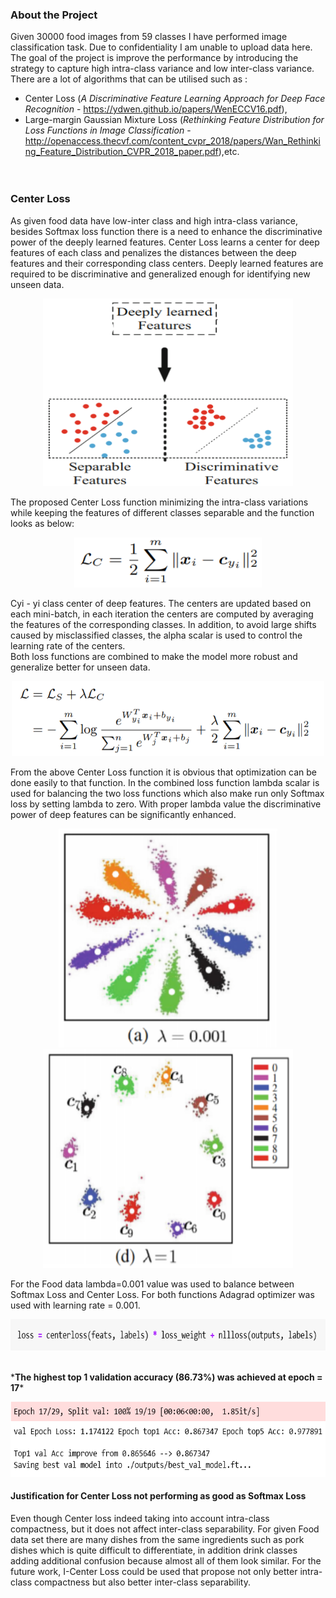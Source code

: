### About the Project
Given 30000 food images from 59 classes I have performed image classification task. Due to confidentiality I am unable to upload data here.
The goal of the project is improve the performance by introducing the strategy to capture high intra-class variance and low inter-class variance.<br>
There are a lot of algorithms that can be utilised such as :
* Center Loss (*A Discriminative Feature Learning Approach for Deep Face Recognition* - https://ydwen.github.io/papers/WenECCV16.pdf), 
* Large-margin Gaussian Mixture Loss (*Rethinking Feature Distribution for Loss Functions in Image Classification* - http://openaccess.thecvf.com/content_cvpr_2018/papers/Wan_Rethinking_Feature_Distribution_CVPR_2018_paper.pdf),etc.
<br><br><br>

### Center Loss
As given food data have low-inter class and high intra-class variance, besides Softmax loss function there is a need to enhance the discriminative power of the deeply learned features. Center Loss learns a center for deep features of each class and penalizes the distances between the deep features and their corresponding class centers. Deeply learned features are required to be discriminative and generalized enough for identifying new unseen data.

<p align="center">
  <img width="400" height="300" src="readme_pictures/DLF.png">
</p>

The proposed Center Loss function minimizing the intra-class variations while keeping the features of different classes separable and the function looks as below:

<p align="center">
  <img width="300" height="80" src="readme_pictures/DistancetoCenter.png">
</p>

Cyi - yi class center of deep features. The centers are updated based on each mini-batch, in each iteration the centers are computed by averaging the features of the corresponding classes. In addition, to avoid large shifts caused by misclassified classes, the alpha scalar is used to control the learning rate of the centers.<br>
Both loss functions are combined to make the model more robust and generalize better for unseen data.<br>

<p align="center">
  <img width="500" height="120" src="readme_pictures/Lost_Function.png">
</p>

From the above Center Loss function it is obvious that optimization can be done easily to that function. In the combined loss function lambda scalar is used for balancing the two loss functions which also make run only Softmax loss by setting lambda to zero. With proper lambda value the discriminative power of deep features can be significantly enhanced.<br>


<p align="center">
  <img width="350" height="350" src="readme_pictures/deep_features_1.png"><img width="400" height="350" src="readme_pictures/deep_features_2.png">
</p>

For the Food data lambda=0.001 value was used to balance between Softmax Loss and Center Loss. For both functions Adagrad optimizer was used with learning rate = 0.001. 

<p align="center">
  <img width="800" height="50" src="readme_pictures/loss_food_data.png">
</p>
<br>
*<b>The highest top  1 validation accuracy (86.73%) was achieved at epoch = 17</b>*
<p align="center">
  <img width="800" height="120" src="readme_pictures/best_accuracy.png">
</p>

#### Justification for Center Loss not performing as good as Softmax Loss
Even though Center loss indeed taking into account intra-class compactness, but it does not affect inter-class separability. For given Food data set there are many dishes from the same ingredients such as pork dishes which is quite difficult to differentiate, in addition drink classes adding additional confusion because almost all of them look similar. 
For the future work, I-Center Loss could be used that propose not only better intra-class compactness but also better inter-class separability. 
